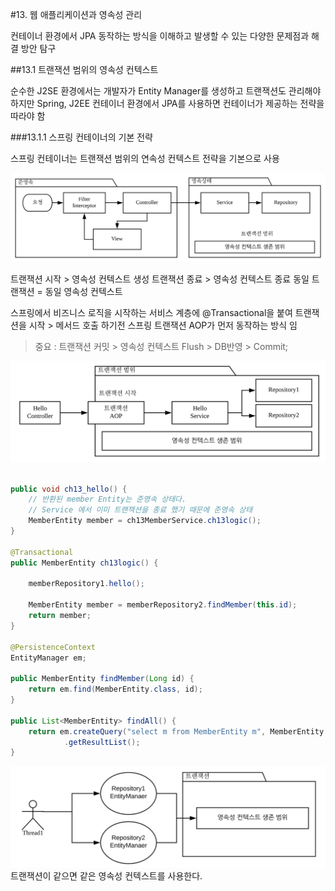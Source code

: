 #13. 웹 애플리케이션과 영속성 관리

컨테이너 환경에서 JPA 동작하는 방식을 이해하고 발생할 수 있는 다양한 문제점과 해결 방안 탐구

##13.1 트랜잭션 범위의 영속성 컨텍스트

순수한 J2SE 환경에서는 개발자가 Entity Manager를 생성하고 트랜잭션도 관리해야 하지만 Spring, J2EE 컨테이너 환경에서 JPA를 사용하면 컨테이너가 제공하는 전략을 따라야 함

###13.1.1 스프링 컨테이너의 기본 전략

스프링 컨테이너는 트랜잭션 범위의 연속성 컨텍스트 전략을 기본으로 사용

![image](https://github.com/hanbroz/jpa/blob/master/13/images/img13_1.png)

트랜잭션 시작 > 영속성 컨텍스트 생성
트랜잭션 종료 > 영속성 컨텍스트 종료
동일 트랜잭션 = 동일 영속성 컨텍스트

스프링에서 비즈니스 로직을 시작하는 서비스 계층에 @Transactional을 붙여 트랜잭션을 시작 > 메서드 호출 하기전 스프링 트랜잭션 AOP가 먼저 동작하는 방식 임

> 중요 : 트랜잭션 커밋 > 영속성 컨텍스트 Flush > DB반영 > Commit;

![image](https://github.com/hanbroz/jpa/blob/master/13/images/img13_2.png)


~~~java

public void ch13_hello() {
    // 반환된 member Entity는 준영속 상태다.
    // Service 에서 이미 트랜잭션을 종료 했기 때문에 준영속 상태
    MemberEntity member = ch13MemberService.ch13logic();
}

@Transactional
public MemberEntity ch13logic() {

    memberRepository1.hello();

    MemberEntity member = memberRepository2.findMember(this.id);
    return member;
}

@PersistenceContext
EntityManager em;

public MemberEntity findMember(Long id) {
    return em.find(MemberEntity.class, id);
}

public List<MemberEntity> findAll() {
    return em.createQuery("select m from MemberEntity m", MemberEntity.class)
            .getResultList();
}

~~~

![image](https://github.com/hanbroz/jpa/blob/master/13/images/img13_3.png)<br>
트랜잭션이 같으면 같은 영속성 컨텍스트를 사용한다.




